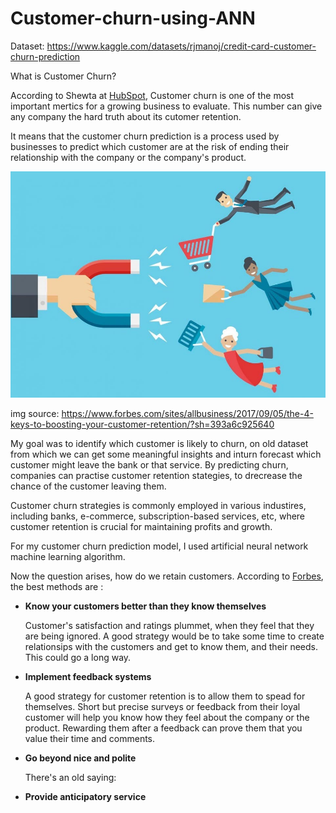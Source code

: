 # Customer-churn-using-ANN

Dataset: https://www.kaggle.com/datasets/rjmanoj/credit-card-customer-churn-prediction

What is Customer Churn?

According to Shewta at [HubSpot](https://blog.hubspot.com/service/what-is-customer-churn), Customer churn is one of the most important mertics for a growing business to evaluate. This number can give any company the hard truth about its cutomer retention.

It means that the customer churn prediction is a process used by businesses to predict which customer are at the risk of ending their relationship with the company or the company's product.

![](customer-churn.jpg)

img source: https://www.forbes.com/sites/allbusiness/2017/09/05/the-4-keys-to-boosting-your-customer-retention/?sh=393a6c925640

My goal was to identify which customer is likely to churn, on old dataset from which we can get some meaningful insights and inturn forecast which customer might leave the bank or that service. By predicting churn, companies can practise customer retention stategies, to drecrease the chance of the customer leaving them.

Customer churn strategies is commonly employed in various industires, including banks, e-commerce, subscription-based services, etc, where customer retention is crucial for maintaining profits and growth.

For my customer churn prediction model, I used artificial neural network machine learning algorithm.

Now the question arises, how do we retain customers. According to [Forbes](https://www.forbes.com/sites/allbusiness/2017/09/05/the-4-keys-to-boosting-your-customer-retention/?sh=393a6c925640), the best methods are :

- **Know your customers better than they know themselves**
  
  Customer's satisfaction and ratings plummet, when they feel that they are being ignored. A good strategy would be to take some time to create relationsips with the customers   and get to know them, and their needs. This could go a long way.
  
- **Implement feedback systems**

  A good strategy for customer retention is to allow them to spead for themselves. Short but precise surveys or feedback from their loyal customer will help you know how they    feel about the company or the product. Rewarding them after a feedback can prove them that you value their time and comments.
  
- **Go beyond nice and polite**

  There's an old saying: 
  
- **Provide anticipatory service**
